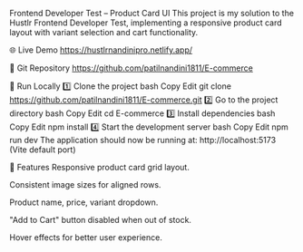 Frontend Developer Test – Product Card UI
This project is my solution to the Hustlr Frontend Developer Test, implementing a responsive product card layout with variant selection and cart functionality.

🌐 Live Demo
https://hustlrnandinipro.netlify.app/

📂 Git Repository
https://github.com/patilnandini1811/E-commerce

🚀 Run Locally
1️⃣ Clone the project
bash
Copy
Edit
git clone https://github.com/patilnandini1811/E-commerce.git
2️⃣ Go to the project directory
bash
Copy
Edit
cd E-commerce
3️⃣ Install dependencies
bash
Copy
Edit
npm install
4️⃣ Start the development server
bash
Copy
Edit
npm run dev
The application should now be running at:
http://localhost:5173 (Vite default port)

📌 Features
Responsive product card grid layout.

Consistent image sizes for aligned rows.

Product name, price, variant dropdown.

"Add to Cart" button disabled when out of stock.

Hover effects for better user experience.
